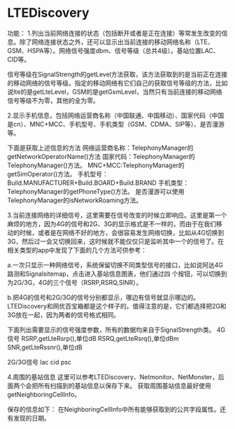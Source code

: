 # LTEDiscovery

功能：
1.列出当前网络连接的状态（包括断开或者是正在连接）等常发生改变的信息。除了网络连接状态之外，还可以显示出当前连接的移动网络名称（LTE、GSM、HSPA等）。网络信号强度dbm、信号等级（总共4级）。基站位置LAC、CID等。

信号等级在SignalStrength的getLevel方法获取，该方法获取到的是当前正在连接的移动网络的信号等级。指定的移动网络有它们自己的获取信号等级的方法，比如说lte的是getLteLevel，GSM的是getGsmLevel，当然只有当前连接的移动网络信号等级不为零，其他的全为零。

2.显示手机信息，包括网络运营商名称（中国联通、中国移动）、国家代码（中国是cn）、MNC+MCC、手机型号、手机类型（GSM、CDMA、SIP等）、是否漫游等。

下面是获取上述信息的方法
网络运营商名称：TelephonyManager的getNetworkOperatorName()方法
国家代码：TelephonyManager的TelephonyManager()方法。
MNC+MCC:TelephonyManager的getSimOperator()方法。
手机型号：Build.MANUFACTURER+Build.BOARD+Build.BRAND
手机类型：TelephonyManager的getPhoneType()方法。
是否漫游可以使用TelephonyManager的isNetworkRoaming方法。

3.当前连接网络的详细信号，这里需要在信号改变的时候立即响应。这里是第一个麻烦的地方，因为4G的信号和2G、3G的显示格式是不一样的，而由于在我们移动的时候，或者是在网络不好的地方，会很容易发生网络切换，比如从4G切换到3G，然后过一会又切换回来，这时候就不能仅仅只是监听其中一个的信号了。在相关类型的app中发现了下面的几个方法可供参考：

a.一次只显示一种网络信号，系统保留切换不同类型信号的接口，比如说阿达4G路测和Signalsitemap，点击进入基站信息图表，他们通过四	个按钮，可以切换到为2G/3G，4G的三个信号（RSRP,RSRQ,SINR）。

b.把4G的信号和2G/3G的信号分别都显示，哪边有信号就显示哪边的。LTEDiscovery和网优百宝箱都是这个样子的。值得注意的是，它们都选择把2G和3G放在一起，因为两者的信号格式相同。

下面列出需要显示的信号强度参数，所有的数据均来自于SignalStrength类。
4G信号
RSRP,getLteRsrp(),单位dB
RSRQ,getLteRsrq(),单位dBm
SNR,getLteRssnr(),单位dB

2G/3G信号
lac
cid
psc

4.周围的基站信息
这里可以参考LTEDiscovery、Netmonitor、NetMonster，后面两个会把所有扫描到的基站信息以保存下来。
获取周围基站信息最好使用getNeighboringCellInfo。

保存的信息如下：
在NeighboringCellInfo中所有能够获取到的公共字段属性。还有发现的日期。
